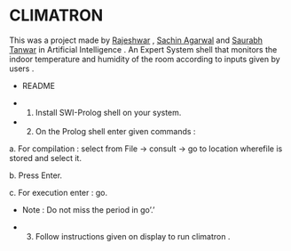 # CLIMATRON
This was a project made by [Rajeshwar](https://github.com/BayMax12) , [Sachin Agarwal](https://github.com/Sachi95) and [Saurabh Tanwar](https://github.com/saurabhtanwar006) in Artificial Intelligence . 
An Expert System shell that monitors the indoor temperature and humidity of the room according to inputs given by users .

- README

- 1.  Install SWI-Prolog shell on your system.

- 2.  On the Prolog shell enter given commands :

a.  For compilation : select from File -> consult -> go to location wherefile is stored and select it.

b.  Press Enter.

c.  For execution enter : go.

- Note : Do not miss the period in  go’.’

- 3.  Follow instructions given on display to run climatron .
